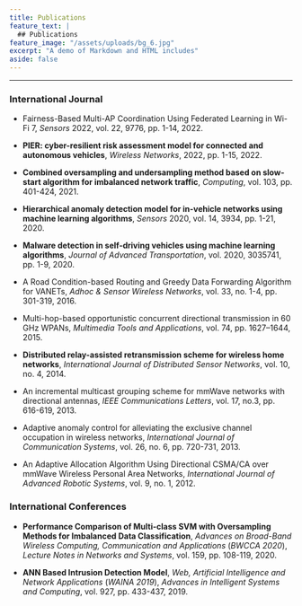 ```yaml
---
title: Publications
feature_text: |
  ## Publications
feature_image: "/assets/uploads/bg_6.jpg"
excerpt: "A demo of Markdown and HTML includes"
aside: false
---
```



* * *

### International Journal
* Fairness-Based Multi-AP Coordination Using Federated Learning in Wi-Fi 7, _Sensors_ 2022, vol. 22, 9776, pp. 1-14, 2022.

* **PIER: cyber-resilient risk assessment model for connected and autonomous vehicles**, _Wireless Networks_, 2022, pp. 1-15, 2022.

* **Combined oversampling and undersampling method based on slow-start algorithm for imbalanced network traffic**, _Computing_, vol. 103, pp. 401-424, 2021.

* **Hierarchical anomaly detection model for in-vehicle networks using machine learning algorithms**, _Sensors_ 2020, vol. 14, 3934, pp. 1-21, 2020.

* **Malware detection in self-driving vehicles using machine learning algorithms**, _Journal of Advanced Transportation_, vol. 2020, 3035741, pp. 1-9, 2020.

* A Road Condition-based Routing and Greedy Data Forwarding Algorithm for VANETs, _Adhoc & Sensor Wireless Networks_, vol. 33, no. 1-4, pp. 301-319, 2016.

* Multi-hop-based opportunistic concurrent directional transmission in 60 GHz WPANs, _Multimedia Tools and Applications_, vol. 74, pp. 1627–1644, 2015.

* **Distributed relay-assisted retransmission scheme for wireless home networks**, _International Journal of Distributed Sensor Networks_, vol. 10, no. 4, 2014.

* An incremental multicast grouping scheme for mmWave networks with directional antennas, _IEEE Communications Letters_, vol. 17, no.3, pp. 616-619, 2013.

* Adaptive anomaly control for alleviating the exclusive channel occupation in wireless networks, _International Journal of Communication Systems_, vol. 26, no. 6, pp. 720-731, 2013.

* An Adaptive Allocation Algorithm Using Directional CSMA/CA over mmWave Wireless Personal Area Networks, _International Journal of Advanced Robotic Systems_, vol. 9, no. 1, 2012.


### International Conferences
* **Performance Comparison of Multi-class SVM with Oversampling Methods for Imbalanced Data Classification**, _Advances on Broad-Band Wireless Computing, Communication and Applications_ (_BWCCA 2020_), _Lecture Notes in Networks and Systems_, vol. 159, pp. 108-119, 2020.

* **ANN Based Intrusion Detection Model**, _Web, Artificial Intelligence and Network Applications_ (_WAINA 2019_), _Advances in Intelligent Systems and Computing_, vol. 927, pp. 433-437, 2019.


<!--

[A link](https://david.darn.es "A link")

Lorem ipsum dolor sit amet, consectetur adip* isicing elit, sed do eiusmod *tempor incididunt ut labore et dolore magna aliqua.

Duis aute irure dolor in [A link](https://david.darn.es "A link") reprehenderit in voluptate velit esse cillum **bold text** dolore eu fugiat nulla pariatur. Excepteur span element sint occaecat cupidatat non proident, sunt _italicised text_ in culpa qui officia deserunt mollit anim id `some code` est laborum.

* An item
* An item
* An item
* An item
* An item

1. Item one
2. Item two
3. Item three
4. Item four
5. Item five

> A simple blockquote

Some HTML...

``` html
<blockquote cite="http://www.imdb.com/title/tt0284978/quotes/qt1375101">
  <p>You planning a vacation, Mr. Sullivan?</p>
  <footer>
    <a href="http://www.imdb.com/title/tt0284978/quotes/qt1375101">Sunways Security Guard</a>
  </footer>
</blockquote>
```

...CSS...

``` css
blockquote {
  text-align: center;
  font-weight: bold;
}
blockquote footer {
  font-size: .8rem;
}
```

...and JavaScript

``` js
const blockquote = document.querySelector("blockquote")
const bolden = (keyString, string) =>
  string.replace(new RegExp(keyString, 'g'), '<strong>'+keyString+'</strong>')

blockquote.innerHTML = bolden("Mr. Sullivan", blockquote.innerHTML)
```

`Single line of code`

## HTML Includes

### Contact form

{% include site-form.html %}

``` html
{% raw %}{% include site-form.html %}{% endraw %}
```

### Demo map embed

{% include map.html id="1UT-2Z-Vg_MG_TrS5X2p8SthsJhc" title="Coffee shop map" %}

``` html
{% raw %}{% include map.html id="XXXXXX" title="Coffee shop map" %}{% endraw %}
```

### Button include

{% include button.html text="A button" link="https://david.darn.es" %}

{% include button.html text="A button with icon" link="https://twitter.com/daviddarnes" icon="twitter" %}

``` html
{% raw %}{% include button.html text="A button" link="https://david.darn.es" %}
{% include button.html text="A button with icon" link="https://twitter.com/daviddarnes" icon="twitter" %}{% endraw %}
```

### Icon include

{% include icon.html id="twitter" title="twitter" %} [{% include icon.html id="linkedin" title="twitter" %}](https://www.linkedin.com/in/daviddarnes)

``` html
{% raw %}{% include icon.html id="twitter" title="twitter" %}
[{% include icon.html id="linkedin" title="twitter" %}](https://www.linkedin.com/in/daviddarnes){% endraw %}
```

### Video include

{% include video.html id="zrkcGL5H3MU" title="Siteleaf tutorial video" %}

``` html
{% raw %}{% include video.html id="zrkcGL5H3MU" title="Siteleaf tutorial video" %}{% endraw %}
```


### Image includes

{% include figure.html image="https://picsum.photos/600/800?image=894" caption="Image with caption" width="300" height="800" %}

{% include figure.html image="https://picsum.photos/600/800?image=894" caption="Right aligned image" position="right" width="300" height="800" %}

{% include figure.html image="https://picsum.photos/600/800?image=894" caption="Left aligned image" position="left" width="300" height="800" %}

{% include figure.html image="https://picsum.photos/1600/800?image=894" alt="Image with just alt text" %}

``` html
{% raw %}{% include figure.html image="https://picsum.photos/600/800?image=894" caption="Image with caption" width="300" height="800" %}

{% include figure.html image="https://picsum.photos/600/800?image=894" caption="Right aligned image" position="right" width="300" height="800" %}

{% include figure.html image="https://picsum.photos/600/800?image=894" caption="Left aligned image" position="left" width="300" height="800" %}

{% include figure.html image="https://picsum.photos/1600/800?image=894" alt="Image with just alt text" %}{% endraw %}
```
-->
